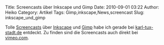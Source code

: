 Title: Screencasts über Inkscape und Gimp
Date: 2010-09-01 03:22
Author: Heiko
Category: Artikel
Tags: Gimp,inkscape,News,screencast
Slug: inkscape_und_gimp

Tolle [Screencasts](http://de.wikipedia.org/wiki/Screencast) über
[Inkscape](http://de.wikipedia.org/wiki/Inkscape) und
[Gimp](http://de.wikipedia.org/wiki/Gimp) habe ich gerade bei [karl-tux-
stadt.de](http://karl-tux-stadt.de/ktuxs/?getaggt=Screencast) entdeckt. Zu
finden sind die Screencasts auch direkt bei
[vimeo.com](http://vimeo.com/gnokii).

